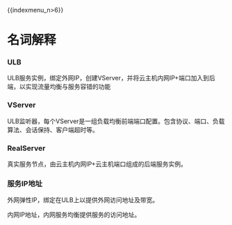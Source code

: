 {{indexmenu_n>6}}


# 名词解释

### ULB

ULB服务实例，绑定外网IP，创建VServer，并将云主机内网IP+端口加入到后端，以实现流量均衡与服务容错的功能

### VServer

ULB监听器，每个VServer是一组负载均衡前端端口配置。包含协议、端口、负载算法、会话保持、客户端超时等。

### RealServer

真实服务节点，由云主机内网IP+云主机端口组成的后端服务实例。

### 服务IP地址

外网弹性IP，绑定在ULB上以提供外网访问地址及带宽。

内网IP地址，内网服务均衡提供服务的访问地址。




